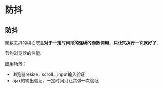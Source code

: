 # 防抖

## 防抖

函数去抖的核心既是**对于一定时间段的连续的函数调用，只让其执行一次就好了**。

节约浏览器的性能。

应用场景：
+ 浏览器resize，scroll，input输入验证
+ ajax的输出验证，一定时间只让其做一次验证
